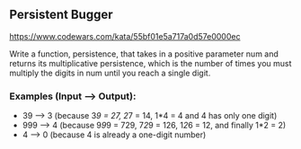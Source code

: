 ## Persistent Bugger

<https://www.codewars.com/kata/55bf01e5a717a0d57e0000ec>

Write a function, persistence, that takes in a positive parameter num and returns its multiplicative persistence, which is the number of times you must multiply the digits in num until you reach a single digit.

### Examples (Input --> Output):

- 39 --> 3 (because 3*9 = 27, 2*7 = 14, 1\*4 = 4 and 4 has only one digit)
- 999 --> 4 (because 9*9*9 = 729, 7*2*9 = 126, 1*2*6 = 12, and finally 1\*2 = 2)
- 4 --> 0 (because 4 is already a one-digit number)

